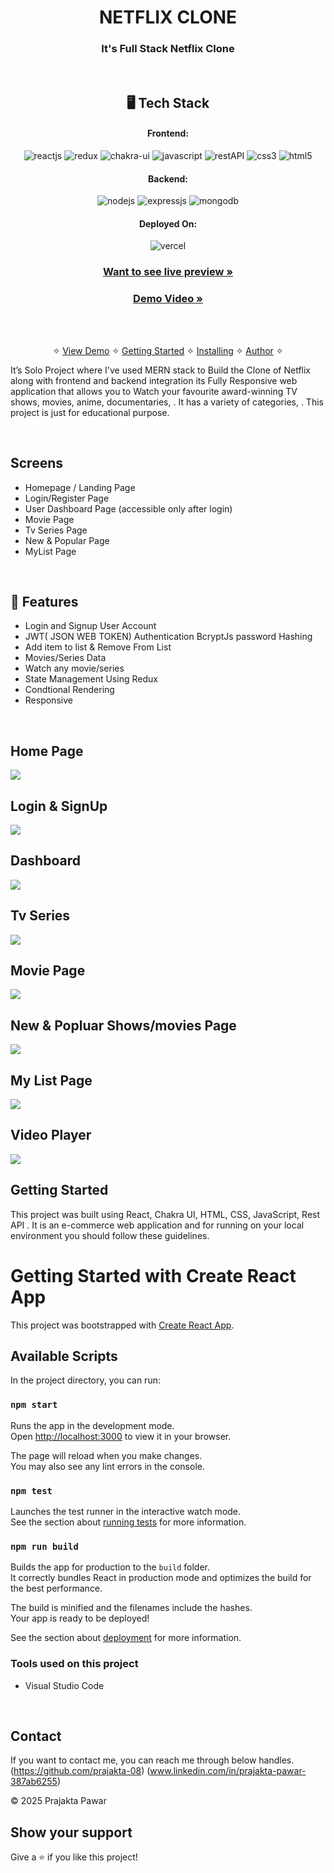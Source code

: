 
<h1 align="center">NETFLIX CLONE</h1>

<h3 align="center">It's Full Stack Netflix Clone </h3>

<br />


<h2 align="center">🖥️ Tech Stack</h2>


<h4 align="center">Frontend:</h4>

<p align="center">
  <img src="https://img.shields.io/badge/React-20232A?style=for-the-badge&logo=react&logoColor=61DAFB" alt="reactjs" />
  <img src="https://img.shields.io/badge/Redux-593D88?style=for-the-badge&logo=redux&logoColor=white" alt="redux" />
  <img src="https://img.shields.io/badge/Chakra%20UI-3bc7bd?style=for-the-badge&logo=chakraui&logoColor=white" alt="chakra-ui" />
  <img src="https://img.shields.io/badge/JavaScript-323330?style=for-the-badge&logo=javascript&logoColor=F7DF1E" alt="javascript" />
  <img src="https://img.shields.io/badge/Rest_API-02303A?style=for-the-badge&logo=react-router&logoColor=white" alt="restAPI" />
  <img src="https://img.shields.io/badge/CSS3-1572B6?style=for-the-badge&logo=css3&logoColor=white" alt="css3" />
  <img src="https://img.shields.io/badge/HTML5-E34F26?style=for-the-badge&logo=html5&logoColor=white" alt="html5" />
</p>


<h4 align="center">Backend:</h4>

<p align="center">
  <img src="https://img.shields.io/badge/Node.js-339933?style=for-the-badge&logo=nodedotjs&logoColor=white" alt="nodejs" />
  <img src="https://img.shields.io/badge/Express.js-000000?style=for-the-badge&logo=express&logoColor=white" alt="expressjs" />
  <img src="https://img.shields.io/badge/MongoDB-4EA94B?style=for-the-badge&logo=mongodb&logoColor=white" alt="mongodb" />

</p>





<h4 align="center">Deployed On:</h4>

<p align="center">
  <img src="https://img.shields.io/badge/Vercel-00C7B7?style=for-the-badge&logo=vercel&logoColor=white" alt="vercel" />
 
</p>



<h3 align="center"><a href="https://netflixclonebyfarman.vercel.app"><strong>Want to see live preview »</strong></a></h3>

<h3 align="center"><a href="linkedinvideo"><strong>Demo Video »</strong></a></h3>


<br />

<p align="center">
  <br />&#10023;
  <a href="#Demo">View Demo</a> &#10023;
  <a href="#Getting-Started">Getting Started</a> &#10023; 
  <a href="#Install">Installing</a> &#10023;
  <a href="#Contact">Author</a> &#10023;
</p>

It’s Solo Project where I've used MERN stack to Build the Clone of  Netflix along with frontend and backend integration
its Fully Responsive web application that allows you to Watch your favourite award-winning TV shows, movies, anime, documentaries, . It has a variety of categories, . This project is just for educational purpose.




<br />

## Screens 
- Homepage / Landing Page
- Login/Register Page
- User Dashboard Page (accessible only after login)
- Movie Page
- Tv Series Page
- New & Popular Page
- MyList Page





<br />



## 🚀  Features
- Login and Signup User Account 
- JWT( JSON WEB TOKEN) Authentication BcryptJs password Hashing
- Add item to list & Remove From List
- Movies/Series Data
- Watch any movie/series
- State Management Using Redux
- Condtional Rendering
- Responsive


<br />

## Home Page

<img src="./client/src/assests/homepage.png">
<br />

## Login & SignUp

<img src="./client/src/assests/userpage.png">
<br />

## Dashboard

<img src="./client/src/assests/dashboardpage.png">
<br />

## Tv Series

<img src="./client/src/assests/tvseriespage.png">
<br />

## Movie Page

<img src="./client/src/assets/userdashboard.png">
<br />

## New & Popluar Shows/movies Page

<img src="./client/src/assests/popularpage.png">
<br />

## My List Page

<img src="./client/src/assests/mylistpage.png">
<br />

## Video Player

<img src="./client/src/assests/videoplayer1.png">
<br />




## Getting Started

This project was built using React, Chakra UI, HTML, CSS, JavaScript, Rest API . It is an e-commerce web application and for running on your local environment you should follow these guidelines.



# Getting Started with Create React App

This project was bootstrapped with [Create React App](https://github.com/facebook/create-react-app).

## Available Scripts

In the project directory, you can run:

### `npm start`

Runs the app in the development mode.\
Open [http://localhost:3000](http://localhost:3000) to view it in your browser.

The page will reload when you make changes.\
You may also see any lint errors in the console.

### `npm test`

Launches the test runner in the interactive watch mode.\
See the section about [running tests](https://facebook.github.io/create-react-app/docs/running-tests) for more information.

### `npm run build`

Builds the app for production to the `build` folder.\
It correctly bundles React in production mode and optimizes the build for the best performance.

The build is minified and the filenames include the hashes.\
Your app is ready to be deployed!

See the section about [deployment](https://facebook.github.io/create-react-app/docs/deployment) for more information.


### Tools used on this project

- Visual Studio Code

<br />



## Contact

If you want to contact me, you can reach me through below handles. <br />
(https://github.com/prajakta-08)
(www.linkedin.com/in/prajakta-pawar-387ab6255)



© 2025 Prajakta Pawar



## Show your support

Give a ⭐️ if you like this project!

